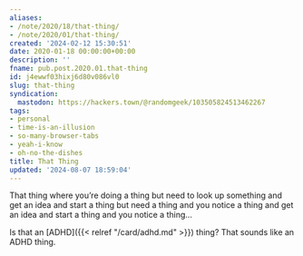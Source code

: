 ```yaml
---
aliases:
- /note/2020/18/that-thing/
- /note/2020/01/that-thing/
created: '2024-02-12 15:30:51'
date: 2020-01-18 00:00:00+00:00
description: ''
fname: pub.post.2020.01.that-thing
id: j4ewwf03hixj6d80v086vl0
slug: that-thing
syndication:
  mastodon: https://hackers.town/@randomgeek/103505824513462267
tags:
- personal
- time-is-an-illusion
- so-many-browser-tabs
- yeah-i-know
- oh-no-the-dishes
title: That Thing
updated: '2024-08-07 18:59:04'
---
```


That thing where you’re doing a thing but need to look up something and get an idea and start a thing but need a thing and you notice a thing and get an idea and start a thing and you notice a thing…

Is that an [ADHD]({{< relref "/card/adhd.md" >}}) thing? That sounds like an ADHD thing.